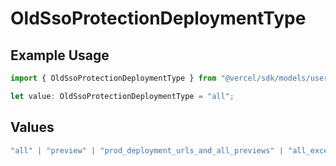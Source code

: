# OldSsoProtectionDeploymentType

## Example Usage

```typescript
import { OldSsoProtectionDeploymentType } from "@vercel/sdk/models/userevent.js";

let value: OldSsoProtectionDeploymentType = "all";
```

## Values

```typescript
"all" | "preview" | "prod_deployment_urls_and_all_previews" | "all_except_custom_domains"
```